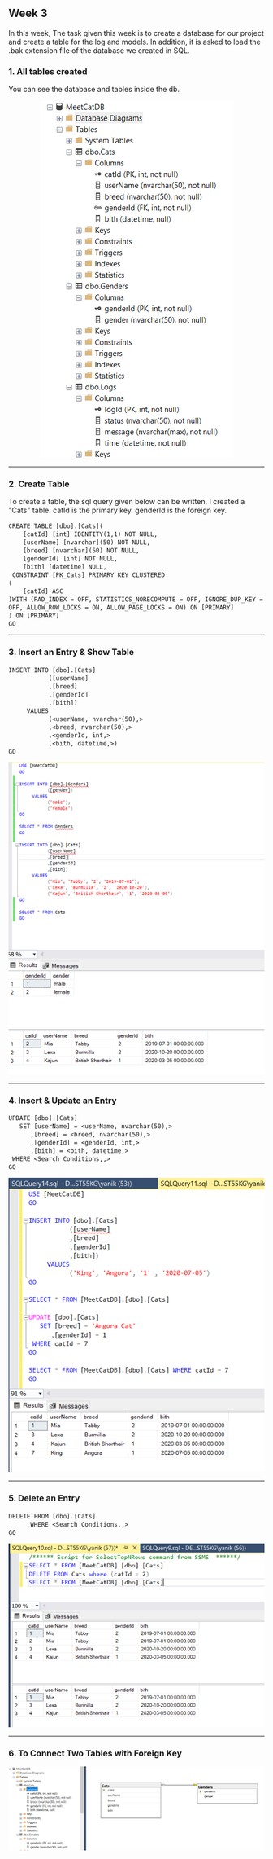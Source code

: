 ## Week 3

In this week, The task given this week is to create a database for our project and create a table for the log and models. In addition, it is asked to load the .bak extension file of the database we created in SQL.

<h3>1. All tables created</h3>

You can see the database and tables inside the db.

<p align="center">
  <img src="https://github.com/AKBANK-Patika-FullStack-Bootcamp/CansuYanik_Homeworks/blob/main/Week3/DB_Screenshots/tables.PNG" />
</p>

-------------------------------------------

<h3>2. Create Table</h3> 

To create a table, the sql query given below can be written. I created a "Cats" table. catId is the primary key. genderId is the foreign key.

```
CREATE TABLE [dbo].[Cats](
	[catId] [int] IDENTITY(1,1) NOT NULL,
	[userName] [nvarchar](50) NOT NULL,
	[breed] [nvarchar](50) NOT NULL,
	[genderId] [int] NOT NULL,
	[bith] [datetime] NULL,
 CONSTRAINT [PK_Cats] PRIMARY KEY CLUSTERED 
(
	[catId] ASC
)WITH (PAD_INDEX = OFF, STATISTICS_NORECOMPUTE = OFF, IGNORE_DUP_KEY = OFF, ALLOW_ROW_LOCKS = ON, ALLOW_PAGE_LOCKS = ON) ON [PRIMARY]
) ON [PRIMARY]
GO
```

-------------------------------------------

<h3>3. Insert an Entry & Show Table </h3> 

```
INSERT INTO [dbo].[Cats]
           ([userName]
           ,[breed]
           ,[genderId]
           ,[bith])
     VALUES
           (<userName, nvarchar(50),>
           ,<breed, nvarchar(50),>
           ,<genderId, int,>
           ,<bith, datetime,>)
GO
```

<p align="center">
  <img src="https://github.com/AKBANK-Patika-FullStack-Bootcamp/CansuYanik_Homeworks/blob/main/Week3/DB_Screenshots/insertion.PNG" />
</p>

-------------------------------------------

<h3>4. Insert & Update an Entry </h3>

```
UPDATE [dbo].[Cats]
   SET [userName] = <userName, nvarchar(50),>
      ,[breed] = <breed, nvarchar(50),>
      ,[genderId] = <genderId, int,>
      ,[bith] = <bith, datetime,>
 WHERE <Search Conditions,,>
GO
```

<p align="center">
  <img src="https://github.com/AKBANK-Patika-FullStack-Bootcamp/CansuYanik_Homeworks/blob/main/Week3/DB_Screenshots/insert_update.PNG" />
</p>

-------------------------------------------

<h3>5. Delete an Entry </h3>

```
DELETE FROM [dbo].[Cats]
      WHERE <Search Conditions,,>
GO
```

<p align="center">
  <img src="https://github.com/AKBANK-Patika-FullStack-Bootcamp/CansuYanik_Homeworks/blob/main/Week3/DB_Screenshots/table.PNG" />
</p>

-------------------------------------------

<h3>6. To Connect Two Tables with Foreign Key</h3> 

<p align="center">
  <img src="https://github.com/AKBANK-Patika-FullStack-Bootcamp/CansuYanik_Homeworks/blob/main/Week3/DB_Screenshots/join.PNG" />
</p>
